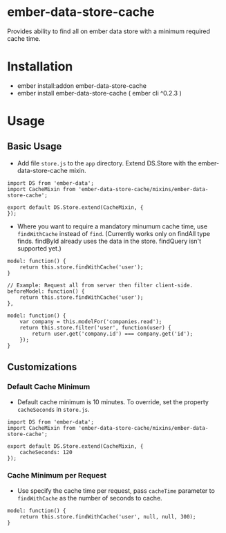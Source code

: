 # ember-data-store-cache
Provides ability to find all on ember data store with a minimum required cache time.

# Installation
 * ember install:addon ember-data-store-cache
 * ember install ember-data-store-cache ( ember cli ^0.2.3 )

# Usage

## Basic Usage
 * Add file `store.js` to the `app` directory. Extend DS.Store with the
ember-data-store-cache mixin.

```
import DS from 'ember-data';
import CacheMixin from 'ember-data-store-cache/mixins/ember-data-store-cache';

export default DS.Store.extend(CacheMixin, {
});
```

 * Where you want to require a mandatory minumum cache time, use `findWithCache`
instead of `find`. (Currently works only on findAll type finds. findById
already uses the data in the store. findQuery isn't supported yet.)

```
model: function() {
    return this.store.findWithCache('user');
}
```

```
// Example: Request all from server then filter client-side.
beforeModel: function() {
    return this.store.findWithCache('user');
},

model: function() {
    var company = this.modelFor('companies.read');
    return this.store.filter('user', function(user) {
        return user.get('company.id') === company.get('id');
    });
}
```

## Customizations

### Default Cache Minimum
 * Default cache minimum is 10 minutes. To override, set the property 
`cacheSeconds` in `store.js`.


```
import DS from 'ember-data';
import CacheMixin from 'ember-data-store-cache/mixins/ember-data-store-cache';

export default DS.Store.extend(CacheMixin, {
    cacheSeconds: 120
});
```

### Cache Minimum per Request
 * Use specify the cache time per request, pass `cacheTime` parameter to 
`findWithCache` as the number of seconds to cache.

```
model: function() {
    return this.store.findWithCache('user', null, null, 300);
}
```
